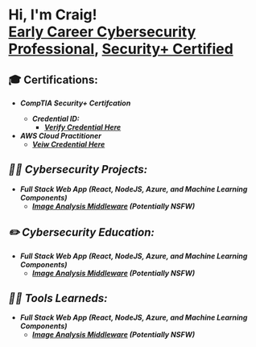 <h1>Hi, I'm Craig! <br/><a href="https://github.com/joshmadakor1">Early Career Cybersecurity Professional</a>, <a href="https://www.linkedin.com/in/craig-l-6298a6a4/">Security+ Certified
</a> <!---<a href="https://www.youtube.com/c/joshmadakor">YouTuber</a></h1>--->

<h2>  🎓    Certifications:</h2>

- <b>_CompTIA Security+ Certifcation_</b><i>
  - <b>Credential ID: </b>
    - [**Verify Credential Here**](https://github.com/joshmadakor1/4chan-Image-Analysis-Middleware-C964) <b><i>
- <b>AWS Cloud Practitioner</b>
    - [**Veiw Credential Here**](https://github.com/joshmadakor1/4chan-Image-Analysis-Middleware-C964) <b><i>

<h2>👨‍💻 Cybersecurity Projects:</h2>

- <b>Full Stack Web App (React, NodeJS, Azure, and Machine Learning Components)</b>
  - [Image Analysis Middleware](https://github.com/joshmadakor1/4chan-Image-Analysis-Middleware-C964) <b><i>(Potentially NSFW)</b></i>
  
<h2> ✏️   Cybersecurity Education:</h2>

- <b>Full Stack Web App (React, NodeJS, Azure, and Machine Learning Components)</b>
  - [Image Analysis Middleware](https://github.com/joshmadakor1/4chan-Image-Analysis-Middleware-C964) <b><i>(Potentially NSFW)</b></i>


<h2>👨‍💻 Tools Learneds:</h2>

- <b>Full Stack Web App (React, NodeJS, Azure, and Machine Learning Components)</b>
  - [Image Analysis Middleware](https://github.com/joshmadakor1/4chan-Image-Analysis-Middleware-C964) <b><i>(Potentially NSFW)</b></i>

  


<!--
**joshmadakor1/joshmadakor1** is a ✨ _special_ ✨ repository because its `README.md` (this file) appears on your GitHub profile.

Here are some ideas to get you started:

- 🔭 I’m currently working on ...
- 🌱 I’m currently learning ...
- 👯 I’m looking to collaborate on ...
- 🤔 I’m looking for help with ...
- 💬 Ask me about ...
- 📫 How to reach me: ...
- 😄 Pronouns: ...
- ⚡ Fun fact: ...
-->
